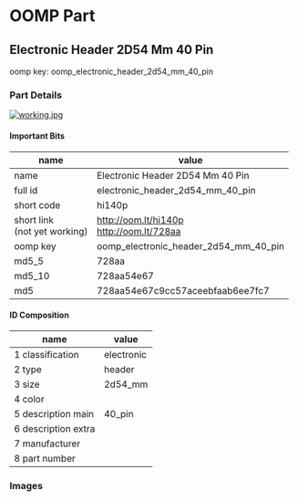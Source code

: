 # OOMP Part  
## Electronic Header 2D54 Mm 40 Pin  
  
oomp key: oomp_electronic_header_2d54_mm_40_pin  
  
### Part Details  
  
[![working.jpg](working_600.jpg)](working.jpg)  
  
#### Important Bits  
| name | value | 
| --- | --- | 
| name | Electronic Header 2D54 Mm 40 Pin | 
| full id | electronic_header_2d54_mm_40_pin | 
| short code | hi140p | 
| short link<br>(not yet working) | http://oom.lt/hi140p<br>http://oom.lt/728aa | 
| oomp key | oomp_electronic_header_2d54_mm_40_pin | 
| md5_5 | 728aa | 
| md5_10 | 728aa54e67 | 
| md5 | 728aa54e67c9cc57aceebfaab6ee7fc7 | 
#### ID Composition  
| name | value | 
| --- | --- | 
| 1 classification | electronic | 
| 2 type | header | 
| 3 size | 2d54_mm | 
| 4 color |  | 
| 5 description main | 40_pin | 
| 6 description extra |  | 
| 7 manufacturer |  | 
| 8 part number |  | 
### Images  
